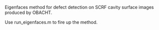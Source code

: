 Eigenfaces method for defect detection on SCRF cavity surface images produced by OBACHT.

Use run_eigenfaces.m to fire up the method.
